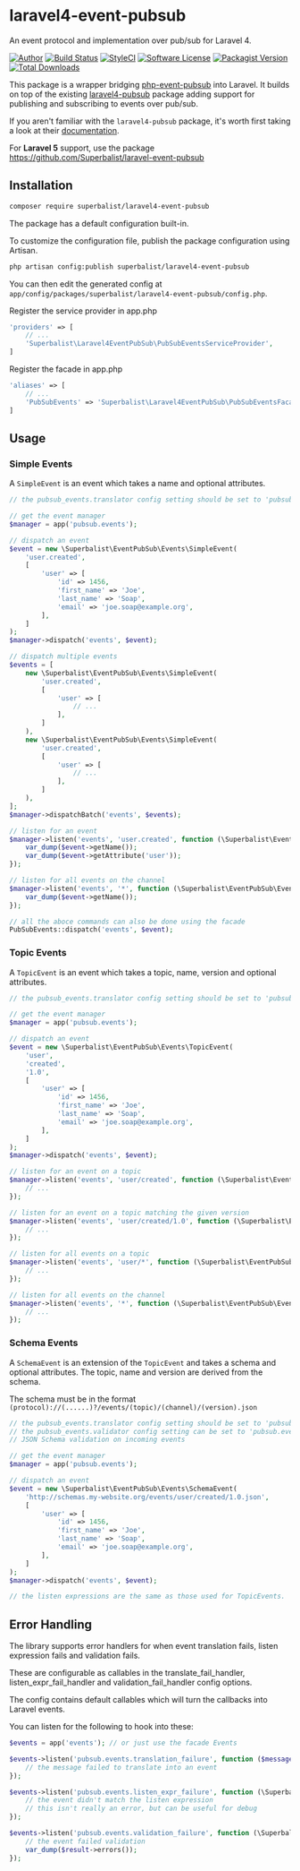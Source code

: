 # laravel4-event-pubsub

An event protocol and implementation over pub/sub for Laravel 4.

[![Author](http://img.shields.io/badge/author-@superbalist-blue.svg?style=flat-square)](https://twitter.com/superbalist)
[![Build Status](https://img.shields.io/travis/Superbalist/laravel4-event-pubsub/master.svg?style=flat-square)](https://travis-ci.org/Superbalist/laravel4-event-pubsub)
[![StyleCI](https://styleci.io/repos/80420429/shield?branch=master)](https://styleci.io/repos/80420429)
[![Software License](https://img.shields.io/badge/license-MIT-brightgreen.svg?style=flat-square)](LICENSE)
[![Packagist Version](https://img.shields.io/packagist/v/superbalist/laravel4-event-pubsub.svg?style=flat-square)](https://packagist.org/packages/superbalist/laravel4-event-pubsub)
[![Total Downloads](https://img.shields.io/packagist/dt/superbalist/laravel4-event-pubsub.svg?style=flat-square)](https://packagist.org/packages/superbalist/laravel4-event-pubsub)

This package is a wrapper bridging [php-event-pubsub](https://github.com/Superbalist/php-event-pubsub) into Laravel.
It builds on top of the existing [laravel4-pubsub](https://github.com/Superbalist/laravel4-pubsub) package adding support
for publishing and subscribing to events over pub/sub.

If you aren't familiar with the `laravel4-pubsub` package, it's worth first taking a look at their [documentation](https://github.com/Superbalist/laravel4-pubsub).

For **Laravel 5** support, use the package https://github.com/Superbalist/laravel-event-pubsub

## Installation

```bash
composer require superbalist/laravel4-event-pubsub
```

The package has a default configuration built-in.

To customize the configuration file, publish the package configuration using Artisan.
```bash
php artisan config:publish superbalist/laravel4-event-pubsub
```

You can then edit the generated config at `app/config/packages/superbalist/laravel4-event-pubsub/config.php`.

Register the service provider in app.php
```php
'providers' => [
    // ...
    'Superbalist\Laravel4EventPubSub\PubSubEventsServiceProvider',
]
```

Register the facade in app.php
```php
'aliases' => [
    // ...
    'PubSubEvents' => 'Superbalist\Laravel4EventPubSub\PubSubEventsFacade',
]
```

## Usage

### Simple Events

A `SimpleEvent` is an event which takes a name and optional attributes.

```php
// the pubsub_events.translator config setting should be set to 'pubsub.events.translators.simple'

// get the event manager
$manager = app('pubsub.events');

// dispatch an event
$event = new \Superbalist\EventPubSub\Events\SimpleEvent(
    'user.created',
    [
        'user' => [
            'id' => 1456,
            'first_name' => 'Joe',
            'last_name' => 'Soap',
            'email' => 'joe.soap@example.org',
        ],
    ]
);
$manager->dispatch('events', $event);

// dispatch multiple events
$events = [
    new \Superbalist\EventPubSub\Events\SimpleEvent(
        'user.created',
        [
            'user' => [
                // ...
            ],
        ]
    ),
    new \Superbalist\EventPubSub\Events\SimpleEvent(
        'user.created',
        [
            'user' => [
                // ...
            ],
        ]
    ),
];
$manager->dispatchBatch('events', $events);

// listen for an event
$manager->listen('events', 'user.created', function (\Superbalist\EventPubSub\EventInterface $event) {
    var_dump($event->getName());
    var_dump($event->getAttribute('user'));
});

// listen for all events on the channel
$manager->listen('events', '*', function (\Superbalist\EventPubSub\EventInterface $event) {
    var_dump($event->getName());
});

// all the aboce commands can also be done using the facade
PubSubEvents::dispatch('events', $event);
```

### Topic Events

A `TopicEvent` is an event which takes a topic, name, version and optional attributes.

```php
// the pubsub_events.translator config setting should be set to 'pubsub.events.translators.topic'

// get the event manager
$manager = app('pubsub.events');

// dispatch an event
$event = new \Superbalist\EventPubSub\Events\TopicEvent(
    'user',
    'created',
    '1.0',
    [
        'user' => [
            'id' => 1456,
            'first_name' => 'Joe',
            'last_name' => 'Soap',
            'email' => 'joe.soap@example.org',
        ],
    ]
);
$manager->dispatch('events', $event);

// listen for an event on a topic
$manager->listen('events', 'user/created', function (\Superbalist\EventPubSub\EventInterface $event) {
    // ...
});

// listen for an event on a topic matching the given version
$manager->listen('events', 'user/created/1.0', function (\Superbalist\EventPubSub\EventInterface $event) {
    // ...
});

// listen for all events on a topic
$manager->listen('events', 'user/*', function (\Superbalist\EventPubSub\EventInterface $event) {
    // ...
});

// listen for all events on the channel
$manager->listen('events', '*', function (\Superbalist\EventPubSub\EventInterface $event) {
    // ...
});
```

### Schema Events

A `SchemaEvent` is an extension of the `TopicEvent` and takes a schema and optional attributes.  The topic, name and
version are derived from the schema.

The schema must be in the format `(protocol)://(......)?/events/(topic)/(channel)/(version).json`

```php
// the pubsub_events.translator config setting should be set to 'pubsub.events.translators.schema'
// the pubsub_events.validator config setting can be set to 'pubsub.events.validators.json_schema' to take advantage of
// JSON Schema validation on incoming events

// get the event manager
$manager = app('pubsub.events');

// dispatch an event
$event = new \Superbalist\EventPubSub\Events\SchemaEvent(
    'http://schemas.my-website.org/events/user/created/1.0.json',
    [
        'user' => [
            'id' => 1456,
            'first_name' => 'Joe',
            'last_name' => 'Soap',
            'email' => 'joe.soap@example.org',
        ],
    ]
);
$manager->dispatch('events', $event);

// the listen expressions are the same as those used for TopicEvents.
```

## Error Handling

The library supports error handlers for when event translation fails, listen expression fails and validation fails.

These are configurable as callables in the translate_fail_handler, listen_expr_fail_handler and validation_fail_handler
config options.

The config contains default callables which will turn the callbacks into Laravel events.

You can listen for the following to hook into these:
```php
$events = app('events'); // or just use the facade Events

$events->listen('pubsub.events.translation_failure', function ($message) {
    // the message failed to translate into an event
});

$events->listen('pubsub.events.listen_expr_failure', function (\Superbalist\EventPubSub\EventInterface $event, $expr) {
    // the event didn't match the listen expression
    // this isn't really an error, but can be useful for debug
});

$events->listen('pubsub.events.validation_failure', function (\Superbalist\EventPubSub\ValidationResult $result) {
    // the event failed validation
    var_dump($result->errors());
});
```
